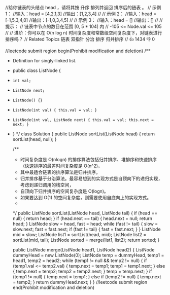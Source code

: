 //给你链表的头结点 head ，请将其按 升序 排列并返回 排序后的链表 。 
// 示例 1：
//输入：head = [4,2,1,3]
//输出：[1,2,3,4]
//
// 示例 2： 
//输入：head = [-1,5,3,4,0]
//输出：[-1,0,3,4,5]
// 
// 示例 3：
//输入：head = []
//输出：[]
//
// 提示： 
// 链表中节点的数目在范围 [0, 5 * 104] 内
// -105 <= Node.val <= 105 
//
// 进阶：你可以在 O(n log n) 时间复杂度和常数级空间复杂度下，对链表进行排序吗？ 
// Related Topics 链表 双指针 分治 排序 归并排序 
// 👍 1434 👎 0


//leetcode submit region begin(Prohibit modification and deletion)
/**
 * Definition for singly-linked list.
 * public class ListNode {
 *     int val;
 *     ListNode next;
 *     ListNode() {}
 *     ListNode(int val) { this.val = val; }
 *     ListNode(int val, ListNode next) { this.val = val; this.next = next; }
 * }
 */
class Solution {
    public ListNode sortList(ListNode head) {
        return sortList(head, null);
    }

    /**
     * 时间复杂度是 O(nlogn) 的排序算法包括归并排序、堆排序和快速排序（快速排序的最差时间复杂度是 O(n^2)，
     * 其中最适合链表的排序算法是归并排序。
     * 归并排序基于分治算法。最容易想到的实现方式是自顶向下的递归实现，考虑到递归调用的栈空间，
     * 自顶向下归并排序的空间复杂度是 O(logn)。
     * 如果要达到 O(1) 的空间复杂度，则需要使用自底向上的实现方式。
     *
     */
    public ListNode sortList(ListNode head, ListNode tail) {
        if (head == null) {
            return head;
        }
        if (head.next == tail) {
            head.next = null;
            return head;
        }
        ListNode slow = head, fast = head;
        while (fast != tail) {
            slow = slow.next;
            fast = fast.next;
            if (fast != tail) {
                fast = fast.next;
            }
        }
        ListNode mid = slow;
        ListNode list1 = sortList(head, mid);
        ListNode list2 = sortList(mid, tail);
        ListNode sorted = merge(list1, list2);
        return sorted;
    }

    public ListNode merge(ListNode head1, ListNode head2) {
        ListNode dummyHead = new ListNode(0);
        ListNode temp = dummyHead, temp1 = head1, temp2 = head2;
        while (temp1 != null && temp2 != null) {
            if (temp1.val <= temp2.val) {
                temp.next = temp1;
                temp1 = temp1.next;
            } else {
                temp.next = temp2;
                temp2 = temp2.next;
            }
            temp = temp.next;
        }
        if (temp1 != null) {
            temp.next = temp1;
        } else if (temp2 != null) {
            temp.next = temp2;
        }
        return dummyHead.next;
    }
}
//leetcode submit region end(Prohibit modification and deletion)
